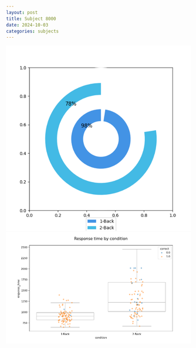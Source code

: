 ```yaml
---
layout: post
title: Subject 8000
date: 2024-10-03
categories: subjects
---
```


![](data/8000/run-2/8000_accuracy_by_condition.png)
![](data/8000/run-2/8000_response_time_by_condition.png)

